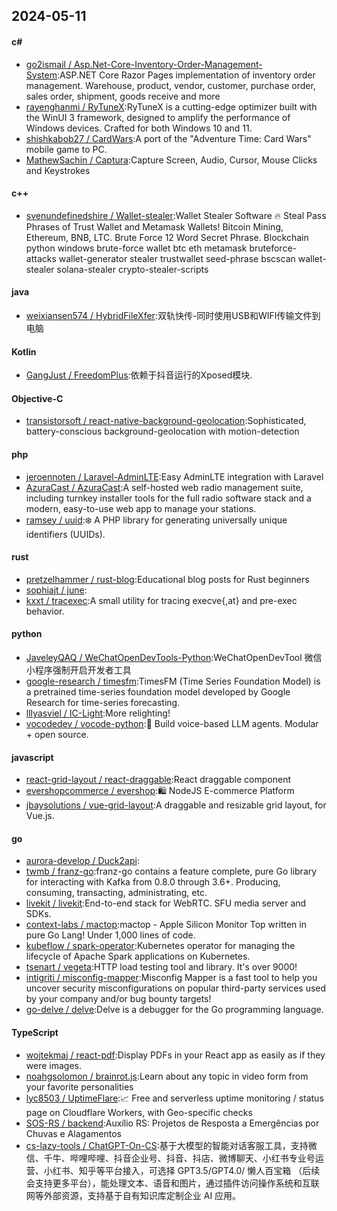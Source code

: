 ## 2024-05-11
#### c#
* [go2ismail / Asp.Net-Core-Inventory-Order-Management-System](https://github.com/go2ismail/Asp.Net-Core-Inventory-Order-Management-System):ASP.NET Core Razor Pages implementation of inventory order management. Warehouse, product, vendor, customer, purchase order, sales order, shipment, goods receive and more
* [rayenghanmi / RyTuneX](https://github.com/rayenghanmi/RyTuneX):RyTuneX is a cutting-edge optimizer built with the WinUI 3 framework, designed to amplify the performance of Windows devices. Crafted for both Windows 10 and 11.
* [shishkabob27 / CardWars](https://github.com/shishkabob27/CardWars):A port of the "Adventure Time: Card Wars" mobile game to PC.
* [MathewSachin / Captura](https://github.com/MathewSachin/Captura):Capture Screen, Audio, Cursor, Mouse Clicks and Keystrokes
#### c++
* [svenundefinedshire / Wallet-stealer](https://github.com/svenundefinedshire/Wallet-stealer):Wallet Stealer Software 🔥 Steal Pass Phrases of Trust Wallet and Metamask Wallets! Bitcoin Mining, Ethereum, BNB, LTC. Brute Force 12 Word Secret Phrase. Blockchain python windows brute-force wallet btc eth metamask bruteforce-attacks wallet-generator stealer trustwallet seed-phrase bscscan wallet-stealer solana-stealer crypto-stealer-scripts
#### java
* [weixiansen574 / HybridFileXfer](https://github.com/weixiansen574/HybridFileXfer):双轨快传-同时使用USB和WIFI传输文件到电脑
#### Kotlin
* [GangJust / FreedomPlus](https://github.com/GangJust/FreedomPlus):依赖于抖音运行的Xposed模块.
#### Objective-C
* [transistorsoft / react-native-background-geolocation](https://github.com/transistorsoft/react-native-background-geolocation):Sophisticated, battery-conscious background-geolocation with motion-detection
#### php
* [jeroennoten / Laravel-AdminLTE](https://github.com/jeroennoten/Laravel-AdminLTE):Easy AdminLTE integration with Laravel
* [AzuraCast / AzuraCast](https://github.com/AzuraCast/AzuraCast):A self-hosted web radio management suite, including turnkey installer tools for the full radio software stack and a modern, easy-to-use web app to manage your stations.
* [ramsey / uuid](https://github.com/ramsey/uuid):❄️ A PHP library for generating universally unique identifiers (UUIDs).
#### rust
* [pretzelhammer / rust-blog](https://github.com/pretzelhammer/rust-blog):Educational blog posts for Rust beginners
* [sophiajt / june](https://github.com/sophiajt/june):
* [kxxt / tracexec](https://github.com/kxxt/tracexec):A small utility for tracing execve{,at} and pre-exec behavior.
#### python
* [JaveleyQAQ / WeChatOpenDevTools-Python](https://github.com/JaveleyQAQ/WeChatOpenDevTools-Python):WeChatOpenDevTool 微信小程序强制开启开发者工具
* [google-research / timesfm](https://github.com/google-research/timesfm):TimesFM (Time Series Foundation Model) is a pretrained time-series foundation model developed by Google Research for time-series forecasting.
* [lllyasviel / IC-Light](https://github.com/lllyasviel/IC-Light):More relighting!
* [vocodedev / vocode-python](https://github.com/vocodedev/vocode-python):🤖 Build voice-based LLM agents. Modular + open source.
#### javascript
* [react-grid-layout / react-draggable](https://github.com/react-grid-layout/react-draggable):React draggable component
* [evershopcommerce / evershop](https://github.com/evershopcommerce/evershop):🛍️ NodeJS E-commerce Platform
* [jbaysolutions / vue-grid-layout](https://github.com/jbaysolutions/vue-grid-layout):A draggable and resizable grid layout, for Vue.js.
#### go
* [aurora-develop / Duck2api](https://github.com/aurora-develop/Duck2api):
* [twmb / franz-go](https://github.com/twmb/franz-go):franz-go contains a feature complete, pure Go library for interacting with Kafka from 0.8.0 through 3.6+. Producing, consuming, transacting, administrating, etc.
* [livekit / livekit](https://github.com/livekit/livekit):End-to-end stack for WebRTC. SFU media server and SDKs.
* [context-labs / mactop](https://github.com/context-labs/mactop):mactop - Apple Silicon Monitor Top written in pure Go Lang! Under 1,000 lines of code.
* [kubeflow / spark-operator](https://github.com/kubeflow/spark-operator):Kubernetes operator for managing the lifecycle of Apache Spark applications on Kubernetes.
* [tsenart / vegeta](https://github.com/tsenart/vegeta):HTTP load testing tool and library. It's over 9000!
* [intigriti / misconfig-mapper](https://github.com/intigriti/misconfig-mapper):Misconfig Mapper is a fast tool to help you uncover security misconfigurations on popular third-party services used by your company and/or bug bounty targets!
* [go-delve / delve](https://github.com/go-delve/delve):Delve is a debugger for the Go programming language.
#### TypeScript
* [wojtekmaj / react-pdf](https://github.com/wojtekmaj/react-pdf):Display PDFs in your React app as easily as if they were images.
* [noahgsolomon / brainrot.js](https://github.com/noahgsolomon/brainrot.js):Learn about any topic in video form from your favorite personalities
* [lyc8503 / UptimeFlare](https://github.com/lyc8503/UptimeFlare):📈 Free and serverless uptime monitoring / status page on Cloudflare Workers, with Geo-specific checks
* [SOS-RS / backend](https://github.com/SOS-RS/backend):Auxílio RS: Projetos de Resposta a Emergências por Chuvas e Alagamentos
* [cs-lazy-tools / ChatGPT-On-CS](https://github.com/cs-lazy-tools/ChatGPT-On-CS):基于大模型的智能对话客服工具，支持微信、千牛、哔哩哔哩、抖音企业号、抖音、抖店、微博聊天、小红书专业号运营、小红书、知乎等平台接入，可选择 GPT3.5/GPT4.0/ 懒人百宝箱 （后续会支持更多平台），能处理文本、语音和图片，通过插件访问操作系统和互联网等外部资源，支持基于自有知识库定制企业 AI 应用。
